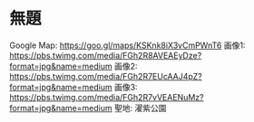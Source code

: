 # 無題

Google Map: https://goo.gl/maps/KSKnk8iX3vCmPWnT6
画像1: https://pbs.twimg.com/media/FGh2R8AVEAEyDze?format=jpg&name=medium
画像2: https://pbs.twimg.com/media/FGh2R7EUcAAJ4pZ?format=jpg&name=medium
画像3: https://pbs.twimg.com/media/FGh2R7vVEAENuMz?format=jpg&name=medium
聖地: 濯紫公園